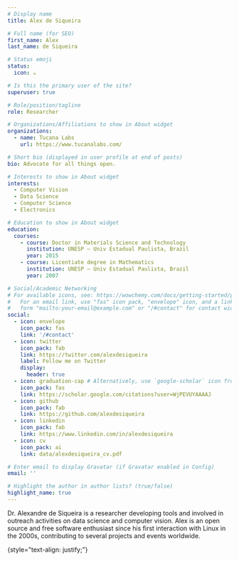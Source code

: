 ```yaml
---
# Display name
title: Alex de Siqueira 

# Full name (for SEO)
first_name: Alex
last_name: de Siqueira 

# Status emoji
status:
  icon: ☕️

# Is this the primary user of the site?
superuser: true

# Role/position/tagline
role: Researcher 

# Organizations/Affiliations to show in About widget
organizations:
  - name: Tucana Labs 
    url: https://www.tucanalabs.com/

# Short bio (displayed in user profile at end of posts)
bio: Advocate for all things open. 

# Interests to show in About widget
interests:
  - Computer Vision 
  - Data Science
  - Computer Science 
  - Electronics 

# Education to show in About widget
education:
  courses:
    - course: Doctor in Materials Science and Technology 
      institution: UNESP — Univ Estadual Paulista, Brazil
      year: 2015
    - course: Licentiate degree in Mathematics 
      institution: UNESP — Univ Estadual Paulista, Brazil 
      year: 2007

# Social/Academic Networking
# For available icons, see: https://wowchemy.com/docs/getting-started/page-builder/#icons
#   For an email link, use "fas" icon pack, "envelope" icon, and a link in the
#   form "mailto:your-email@example.com" or "/#contact" for contact widget.
social:
  - icon: envelope
    icon_pack: fas
    link: '/#contact'
  - icon: twitter
    icon_pack: fab
    link: https://twitter.com/alexdesiqueira
    label: Follow me on Twitter
    display:
      header: true
  - icon: graduation-cap # Alternatively, use `google-scholar` icon from `ai` icon pack
    icon_pack: fas
    link: https://scholar.google.com/citations?user=WjPEVUYAAAAJ
  - icon: github
    icon_pack: fab
    link: https://github.com/alexdesiqueira
  - icon: linkedin
    icon_pack: fab
    link: https://www.linkedin.com/in/alexdesiqueira
  - icon: cv
    icon_pack: ai
    link: data/alexdesiqueira_cv.pdf

# Enter email to display Gravatar (if Gravatar enabled in Config)
email: ''

# Highlight the author in author lists? (true/false)
highlight_name: true
---
```


Dr. Alexandre de Siqueira is a researcher developing tools and involved in outreach activities on data science and computer vision. Alex is an open source and free software enthusiast since his first interaction with Linux in the 2000s, contributing to several projects and events worldwide.

{style="text-align: justify;"}

